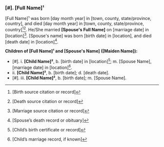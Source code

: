 ### [#]. [Full Name]¹  
[Full Name]¹ was born [day month year] in [town, county, state/province, country], and died [day month year] in [town, county, state/province, country][^1][^2]. He/She married **[Spouse's Full Name]** on [marriage date] in [location][^3]. [Spouse's name] was born [birth date] in [location], and died [death date] in [location][^4].

**Children of [Full Name]¹ and [Spouse's Name] ([Maiden Name]):**
- [#]. i. **[Child Name]²**, b. [birth date] in [location][^5]; m. [Spouse Name], [marriage date] in [location][^6].
- ii. **[Child Name]²**, b. [birth date]; d. [death date].
- [#]. iii. **[Child Name]²**, b. [birth date]; m. [Spouse Name].

[^1]: [Birth source citation or record]
[^2]: [Death source citation or record]
[^3]: [Marriage source citation or record]
[^4]: [Spouse’s death record or obituary]
[^5]: [Child’s birth certificate or record]
[^6]: [Child’s marriage record, if known]

